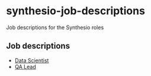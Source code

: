# synthesio-job-descriptions
Job descriptions for the Synthesio roles

## Job descriptions
* [Data Scientist](job-descriptions/data-scientist.md)
* [QA Lead](job-descriptions/qa-lead.md)